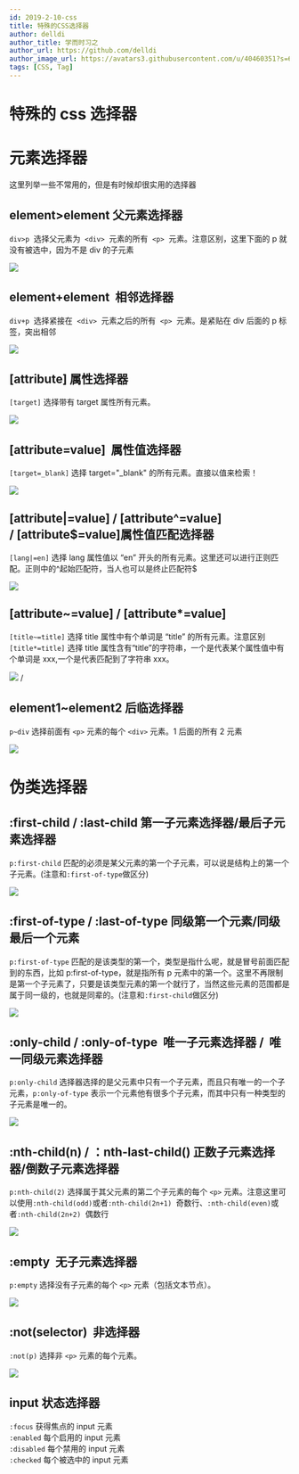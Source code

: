 ```yaml
---
id: 2019-2-10-css
title: 特殊的CSS选择器
author: delldi
author_title: 学而时习之
author_url: https://github.com/delldi
author_image_url: https://avatars3.githubusercontent.com/u/40460351?s=60&u=ba9637be7363625f2322319ab99fe8508e4bce87&v=4
tags: [CSS, Tag]
---
```




<!--truncate-->

# 特殊的 css 选择器

# 元素选择器

这里列举一些不常用的，但是有时候却很实用的选择器

## element>element 父元素选择器

`div>p`  选择父元素为  `<div>`  元素的所有  `<p>`  元素。注意区别，这里下面的 p 就没有被选中，因为不是 div 的子元素

![](https://cdn.nlark.com/yuque/0/2019/jpeg/315567/1574904354986-ba5bcaf2-104a-433f-9478-51f944de927c.jpeg#align=left&display=inline&height=220&originHeight=220&originWidth=640&search=&size=0&status=done&width=640)

## element+element  相邻选择器

`div+p`  选择紧接在  `<div>`  元素之后的所有  `<p>`  元素。是紧贴在 div 后面的 p 标签，突出相邻

![](https://cdn.nlark.com/yuque/0/2019/jpeg/315567/1574904420110-c332137b-6db3-4aa9-8444-f0f90b12e0f5.jpeg#align=left&display=inline&height=404&originHeight=404&originWidth=1066&search=&size=0&status=done&width=1066)

## [attribute] 属性选择器

`[target]` 选择带有 target 属性所有元素。

![](https://cdn.nlark.com/yuque/0/2019/jpeg/315567/1574904533922-44d20ed8-c15b-48d0-88b6-2447a72b8295.jpeg#align=left&display=inline&height=309&originHeight=214&originWidth=640&search=&size=0&status=done&width=925)

## [attribute=value]  属性值选择器

`[target=_blank]` 选择 target="\_blank" 的所有元素。直接以值来检索！

![](https://cdn.nlark.com/yuque/0/2019/jpeg/315567/1574904533930-1951984b-f2f3-44da-8623-b2aed2be11cf.jpeg#align=left&display=inline&height=308&originHeight=231&originWidth=640&search=&size=0&status=done&width=852)

## [attribute|=value] / [attribute^=value] / [attribute$=value]属性值匹配选择器

`[lang|=en]` 选择 lang 属性值以 “en” 开头的所有元素。这里还可以进行正则匹配。正则中的^起始匹配符，当人也可以是终止匹配符\$

![](https://cdn.nlark.com/yuque/0/2019/jpeg/315567/1574904533944-17ab2dd5-5145-422b-b6c8-c43a9b985064.jpeg#align=left&display=inline&height=361&originHeight=226&originWidth=640&search=&size=0&status=done&width=1022)

## [attribute~=value] / [attribute*=value]

`[title~=title]` 选择 title 属性中有个单词是 “title” 的所有元素。注意区别`[title*=title]` 选择 title 属性含有“title”的字符串，一个是代表某个属性值中有个单词是 xxx,一个是代表匹配到了字符串 xxx。

![](https://cdn.nlark.com/yuque/0/2019/jpeg/315567/1574907247050-74c85856-6d2e-49da-9f0f-72f632fa6d42.jpeg#align=left&display=inline&height=312&originHeight=229&originWidth=640&search=&size=0&status=done&width=872) /

## element1~element2 后临选择器

`p~div` 选择前面有 `<p>` 元素的每个 `<div>` 元素。1 后面的所有 2 元素

![](https://cdn.nlark.com/yuque/0/2019/jpeg/315567/1574905319769-d3244dc2-7ceb-4366-9a09-3b4b331ddc68.jpeg#align=left&display=inline&height=354&originHeight=217&originWidth=600&search=&size=0&status=done&width=978)

# 伪类选择器

## :first-child / :last-child 第一子元素选择器/最后子元素选择器

`p:first-child` 匹配的必须是某父元素的第一个子元素，可以说是结构上的第一个子元素。(注意和`:first-of-type`做区分)

![](https://cdn.nlark.com/yuque/0/2019/jpeg/315567/1574905499472-e5b0a2d1-0cd5-4936-8fe2-5d83d098fc47.jpeg#align=left&display=inline&height=552&originHeight=312&originWidth=600&search=&size=0&status=done&width=1061)

## :first-of-type / :last-of-type 同级第一个元素/同级最后一个元素

`p:first-of-type` 匹配的是该类型的第一个，类型是指什么呢，就是冒号前面匹配到的东西，比如 p:first-of-type，就是指所有 p 元素中的第一个。这里不再限制是第一个子元素了，只要是该类型元素的第一个就行了，当然这些元素的范围都是属于同一级的，也就是同辈的。(注意和`:first-child`做区分)

![](https://cdn.nlark.com/yuque/0/2019/jpeg/315567/1574905628580-6f665bea-e033-4802-9c19-eeb452408093.jpeg#align=left&display=inline&height=536&originHeight=305&originWidth=640&search=&size=0&status=done&width=1125)

## :only-child / :only-of-type  唯一子元素选择器 /  唯一同级元素选择器

`p:only-child` 选择器选择的是父元素中只有一个子元素，而且只有唯一的一个子元素，`p:only-of-type` 表示一个元素他有很多个子元素，而其中只有一种类型的子元素是唯一的。

![](https://cdn.nlark.com/yuque/0/2019/jpeg/315567/1574906383865-f0d4c758-3da1-4af6-b5f6-e6c4d7bf220b.jpeg#align=left&display=inline&height=418&originHeight=255&originWidth=640&search=&size=0&status=done&width=1050)

## :nth-child(n) / ：nth-last-child() 正数子元素选择器/倒数子元素选择器

`p:nth-child(2)` 选择属于其父元素的第二个子元素的每个 `<p>` 元素。注意这里可以使用`:nth-child(odd)`或者`:nth-child(2n+1)`  奇数行、`:nth-child(even)`或者`:nth-child(2n+2)`  偶数行

![](https://cdn.nlark.com/yuque/0/2019/jpeg/315567/1574906489132-40d7425c-d109-418c-bae0-e31d9a7f6b5a.jpeg#align=left&display=inline&height=475&originHeight=271&originWidth=600&search=&size=0&status=done&width=1052)

## :empty  无子元素选择器

`p:empty` 选择没有子元素的每个 `<p>` 元素（包括文本节点）。

![](https://cdn.nlark.com/yuque/0/2019/jpeg/315567/1574906662418-d68b593d-532b-4a04-82be-4fd956c9d30b.jpeg#align=left&display=inline&height=427&originHeight=259&originWidth=600&search=&size=0&status=done&width=989)

## :not(selector)  非选择器

`:not(p)` 选择非 `<p>` 元素的每个元素。

![](https://cdn.nlark.com/yuque/0/2019/jpeg/315567/1574906662445-e9f73376-b9a5-4ba3-83f3-b44c433dacae.jpeg#align=left&display=inline&height=377&originHeight=263&originWidth=600&search=&size=0&status=done&width=860)

## input 状态选择器

`:focus` 获得焦点的 input 元素<br />`:enabled` 每个启用的 input 元素<br />`:disabled` 每个禁用的 input 元素<br />`:checked` 每个被选中的 input 元素
